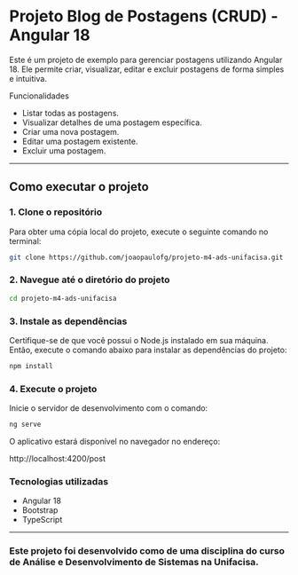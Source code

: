 # Projeto Blog de Postagens (CRUD) - Angular 18

Este é um projeto de exemplo para gerenciar postagens utilizando Angular 18. Ele permite criar, visualizar, editar e excluir postagens de forma simples e intuitiva.

Funcionalidades
- Listar todas as postagens.
- Visualizar detalhes de uma postagem específica.
- Criar uma nova postagem.
- Editar uma postagem existente.
- Excluir uma postagem.

---

## Como executar o projeto

### 1. Clone o repositório

Para obter uma cópia local do projeto, execute o seguinte comando no terminal:

```bash
git clone https://github.com/joaopaulofg/projeto-m4-ads-unifacisa.git
```
### 2. Navegue até o diretório do projeto

```bash
cd projeto-m4-ads-unifacisa
```

### 3. Instale as dependências

Certifique-se de que você possui o Node.js instalado em sua máquina. Então, execute o comando abaixo para instalar as dependências do projeto:

```bash
npm install
```
### 4. Execute o projeto

Inicie o servidor de desenvolvimento com o comando:

```bash
ng serve
```
O aplicativo estará disponível no navegador no endereço:

http://localhost:4200/post

### Tecnologias utilizadas

- Angular 18
- Bootstrap
- TypeScript

---
  
### Este projeto foi desenvolvido como de uma disciplina do curso de Análise e Desenvolvimento de Sistemas na Unifacisa.
